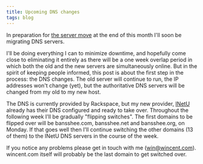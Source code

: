 ```yaml
---
title: Upcoming DNS changes
tags: blog
---
```


In preparation for [the server move](http://wincent.com/a/about/wincent/weblog/archives/2008/01/farewell_racksp.php) at the end of this month I'll soon be migrating DNS servers.

I'll be doing everything I can to minimize downtime, and hopefully come close to eliminating it entirely as there will be a one week overlap period in which both the old and the new servers are simultaneously online. But in the spirit of keeping people informed, this post is about the first step in the process: the DNS changes. The old server will continue to run, the IP addresses won't change (yet), but the authoritative DNS servers will be changed from my old to my new host.

The DNS is currently provided by Rackspace, but my new provider, [INetU](http://www.inetu.net/) already has their DNS configured and ready to take over. Throughout the following week I'll be gradually "flipping switches". The first domains to be flipped over will be bansshee.com, bansshee.net and bansshee.org, on Monday. If that goes well then I'll continue switching the other domains (13 of them) to the INetU DNS servers in the course of the week.

If you notice any problems please get in touch with me (<win@wincent.com>). wincent.com itself will probably be the last domain to get switched over.
